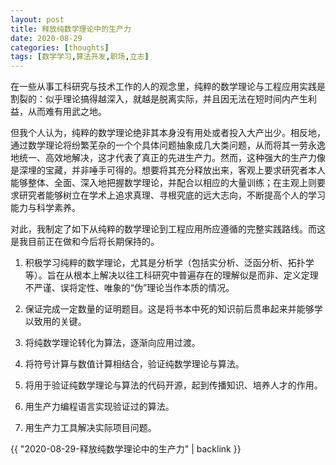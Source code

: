 ```yaml
---
layout: post
title: 释放纯数学理论中的生产力
date: 2020-08-29
categories: [thoughts]
tags: [数学学习,算法开发,职场,立志]
---
```


在一些从事工科研究与技术工作的人的观念里，纯粹的数学理论与工程应用实践是割裂的：似乎理论搞得越深入，就越是脱离实际，并且因无法在短时间内产生利益，从而难有用武之地。

但我个人认为，纯粹的数学理论绝非其本身没有用处或者投入大产出少。相反地，通过数学理论将纷繁芜杂的一个个具体问题抽象成几大类问题，从而将其一劳永逸地统一、高效地解决，这才代表了真正的先进生产力。然而，这种强大的生产力像是深埋的宝藏，并非唾手可得的。想要将其充分释放出来，客观上要求研究者本人能够整体、全面、深入地把握数学理论，并配合以相应的大量训练；在主观上则要求研究者能够树立在学术上追求真理、寻根究底的远大志向，不断提高个人的学习能力与科学素养。

对此，我制定了如下从纯粹的数学理论到工程应用所应遵循的完整实践路线。而这是我目前正在做和今后将长期保持的。

1. 积极学习纯粹的数学理论，尤其是分析学（包括实分析、泛函分析、拓扑学等）。旨在从根本上解决以往工科研究中普遍存在的理解似是而非、定义定理不严谨、误将定性、唯象的“伪”理论当作本质的情况。

2. 保证完成一定数量的证明题目。这是将书本中死的知识前后贯串起来并能够学以致用的关键。

3. 将纯数学理论转化为算法，逐渐向应用过渡。

4. 将符号计算与数值计算相结合，验证纯数学理论与算法。

5. 将用于验证纯数学理论与算法的代码开源，起到传播知识、培养人才的作用。

6. 用生产力编程语言实现验证过的算法。

7. 用生产力工具解决实际项目问题。

{{ "2020-08-29-释放纯数学理论中的生产力" | backlink }}
